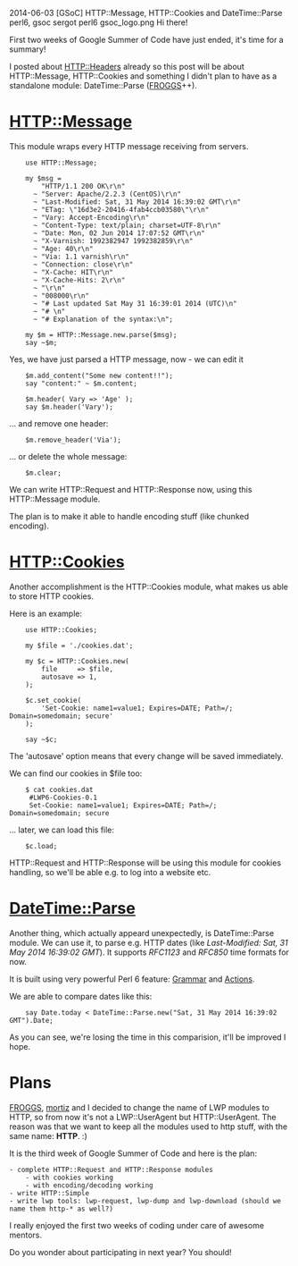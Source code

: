 2014-06-03
[GSoC] HTTP::Message, HTTP::Cookies and DateTime::Parse
perl6, gsoc
sergot
perl6
gsoc_logo.png
Hi there!

First two weeks of Google Summer of Code have just ended, it's time for a summary!

I posted about [HTTP::Headers](http://filip.sergot.pl/en/blog/perl6/gsoc_http::headers/) already so this post will be about HTTP::Message, HTTP::Cookies and something I didn't plan to have as a standalone module: DateTime::Parse ([FROGGS](http://usev5.wordpress.com/)++).

[HTTP::Message](https://github.com/sergot/http-message)
===============

This module wraps every HTTP message receiving from servers. 

        use HTTP::Message;

        my $msg =
            "HTTP/1.1 200 OK\r\n"
          ~ "Server: Apache/2.2.3 (CentOS)\r\n"
          ~ "Last-Modified: Sat, 31 May 2014 16:39:02 GMT\r\n"
          ~ "ETag: \"16d3e2-20416-4fab4ccb03580\"\r\n"
          ~ "Vary: Accept-Encoding\r\n"
          ~ "Content-Type: text/plain; charset=UTF-8\r\n"
          ~ "Date: Mon, 02 Jun 2014 17:07:52 GMT\r\n"
          ~ "X-Varnish: 1992382947 1992382859\r\n"
          ~ "Age: 40\r\n"
          ~ "Via: 1.1 varnish\r\n"
          ~ "Connection: close\r\n"
          ~ "X-Cache: HIT\r\n"
          ~ "X-Cache-Hits: 2\r\n"
          ~ "\r\n"
          ~ "008000\r\n"
          ~ "# Last updated Sat May 31 16:39:01 2014 (UTC)\n"
          ~ "# \n"
          ~ "# Explanation of the syntax:\n";

        my $m = HTTP::Message.new.parse($msg);
        say ~$m;

Yes, we have just parsed a HTTP message, now - we can edit it

        $m.add_content("Some new content!!");
        say "content:" ~ $m.content;

        $m.header( Vary => 'Age' );
        say $m.header('Vary');

... and remove one header:

        $m.remove_header('Via');

... or delete the whole message:

        $m.clear;

We can write HTTP::Request and HTTP::Response now, using this HTTP::Message module.

The plan is to make it able to handle encoding stuff (like chunked encoding).


[HTTP::Cookies](https://github.com/sergot/http-cookies)
===============

Another accomplishment is the HTTP::Cookies module, what makes us able to store HTTP cookies.

Here is an example:

        use HTTP::Cookies;

        my $file = './cookies.dat';

        my $c = HTTP::Cookies.new(
            file     => $file,
            autosave => 1,
        );

        $c.set_cookie(
            'Set-Cookie: name1=value1; Expires=DATE; Path=/; Domain=somedomain; secure'
        );

        say ~$c;

The 'autosave' option means that every change will be saved immediately.

We can find our cookies in $file too:

        $ cat cookies.dat 
         #LWP6-Cookies-0.1
         Set-Cookie: name1=value1; Expires=DATE; Path=/; Domain=somedomain; secure

... later, we can load this file:

        $c.load;

HTTP::Request and HTTP::Response will be using this module for cookies handling, so we'll be able e.g. to log into a website etc.

[DateTime::Parse](https://github.com/sergot/datetime-parse)
===============

Another thing, which actually appeard unexpectedly, is DateTime::Parse module. We can use it, to parse e.g. HTTP dates (like *Last-Modified: Sat, 31 May 2014 16:39:02 GMT*). It supports *RFC1123* and *RFC850* time formats for now.

It is built using very powerful Perl 6 feature: [Grammar](https://github.com/sergot/datetime-parse/blob/master/lib/DateTime/Parse/Grammar.pm6) and [Actions](https://github.com/sergot/datetime-parse/blob/master/lib/DateTime/Parse/Actions.pm6).

We are able to compare dates like this:

        say Date.today < DateTime::Parse.new("Sat, 31 May 2014 16:39:02 GMT").Date;

As you can see, we're losing the time in this comparision, it'll be improved I hope.

Plans
===============

[FROGGS](http://usev5.wordpress.com/), [mortiz](http://perlgeek.de/) and I decided to change the name of LWP modules to HTTP, so from now it's not a LWP::UserAgent but HTTP::UserAgent. The reason was that we want to keep all the modules used to http stuff, with the same name: **HTTP**. :) 

It is the third week of Google Summer of Code and here is the plan:

    - complete HTTP::Request and HTTP::Response modules
        - with cookies working
        - with encoding/decoding working
    - write HTTP::Simple
    - write lwp tools: lwp-request, lwp-dump and lwp-download (should we name them http-* as well?)

I really enjoyed the first two weeks of coding under care of awesome mentors.

Do you wonder about participating in next year? You should!


